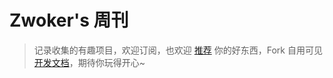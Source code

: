 # Zwoker's 周刊

> 记录收集的有趣项目，欢迎订阅，也欢迎 [推荐](https://github.com/zzworker/weekly/discussions/22) 你的好东西，Fork 自用可见 [开发文档](https://github.com/zzworker/weekly/blob/main/Deploy.md)，期待你玩得开心~

